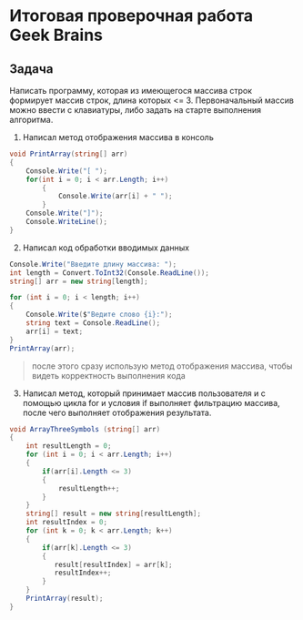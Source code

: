 # Итоговая проверочная работа Geek Brains

## Задача

Написать программу, которая из имеющегося массива строк формирует массив строк, длина которых <= 3. Первоначальный массив можно ввести с клавиатуры, либо задать на старте выполнения алгоритма.

1. Написал метод отображения массива в консоль

```C#
void PrintArray(string[] arr)
{
    Console.Write("[ ");
    for(int i = 0; i < arr.Length; i++)
        {
            Console.Write(arr[i] + " ");
        }
    Console.Write("]");
    Console.WriteLine();
}
```
2. Написал код обработки вводимых данных 
```C#
Console.Write("Введите длину массива: ");
int length = Convert.ToInt32(Console.ReadLine());
string[] arr = new string[length];

for (int i = 0; i < length; i++)
{
    Console.Write($"Ведите слово {i}:");
    string text = Console.ReadLine();
    arr[i] = text;
}
PrintArray(arr);
```
>после этого сразу использую метод отображения массива, чтобы видеть корректность выполнения кода

3. Написал метод, который принимает массив пользователя и с помощью цикла for и условия if выполняет фильтрацию массива, после чего выполняет отображения результата.
```C#
void ArrayThreeSymbols (string[] arr)
{
    int resultLength = 0;
    for (int i = 0; i < arr.Length; i++)
    {
        if(arr[i].Length <= 3)
        {
            resultLength++;
        }
    }
    string[] result = new string[resultLength];
    int resultIndex = 0;
    for (int k = 0; k < arr.Length; k++)
    {
        if(arr[k].Length <= 3)
        {
           result[resultIndex] = arr[k];
           resultIndex++;
        }
    }
    PrintArray(result);
}
```